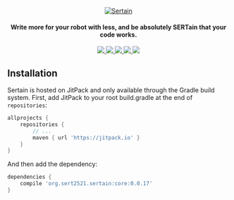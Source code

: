 <p align="center">
  <a href="#">
    <img alt="Sertain" src="https://i.imgur.com/zd0squD.png" />
  </a>
</p>

<h4 align="center">
  Write more for your robot with less, and be absolutely SERTain that your code works.
</h4>

<p align="center">
  <a href="https://travis-ci.org/sertain/sertain">
    <img src="https://img.shields.io/travis/sertain/sertain/master.svg?style=flat-square" />
  </a>
  <a href="https://gitter.im/sertain/development">
    <img src="https://img.shields.io/gitter/room/sertain/development.js.svg?style=flat-square" />
  </a>
  <a href="https://jitpack.io/#sertain/sertain">
    <img src="https://img.shields.io/jitpack/v/sertain/sertain.svg?style=flat-square" />
  </a>
  <a href="LICENSE">
    <img src="https://img.shields.io/github/license/sertain/sertain.svg?style=flat-square" />
  </a>
  <a href="https://github.com/sertain/sertain/graphs/contributors">
    <img src="https://img.shields.io/github/contributors/sertain/sertain.svg?style=flat-square" />
  </a>
</p>

## Installation

Sertain is hosted on JitPack and only available through the Gradle build system. First, add JitPack
to your root build.gradle at the end of `repositories`:

```groovy
allprojects {
    repositories {
        // ...
        maven { url 'https://jitpack.io' }
    }
}
```

And then add the dependency:

```groovy
dependencies {
    compile 'org.sert2521.sertain:core:0.0.17'
}
```
